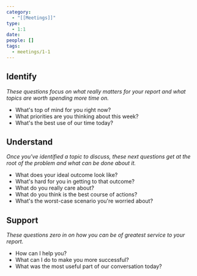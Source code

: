 ```yaml
---
category:
  - "[[Meetings]]"
type:
  - 1:1
date: 
people: []
tags:
  - meetings/1-1
---
```

## Identify

*These questions focus on what really matters for your report and what topics are worth spending more time on.*

- What's top of mind for you right now?
- What priorities are you thinking about this week?
- What's the best use of our time today?

## Understand

*Once you've identified a topic to discuss, these next questions get at the root of the problem and what can be done about it.*

- What does your ideal outcome look like?
- What's hard for you in getting to that outcome?
- What do you really care about?
- What do you think is the best course of actions?
- What's the worst-case scenario you're worried about?

## Support

*These questions zero in on how you can be of greatest service to your report.*

- How can I help you?
- What can I do to make you more successful?
- What was the most useful part of our conversation today?

